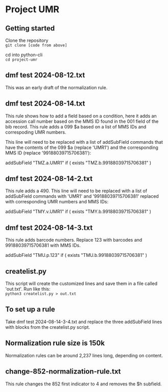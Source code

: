 # Project UMR

## Getting started

Clone the repository  
```git clone [code from above]``` 

cd into python-cli  
```cd project-umr```

## dmf test 2024-08-12.txt
This was an early draft of the normalization rule.

## dmf test 2024-08-14.txt
This rule shows how to add a field based on a condition, here it adds an accession call number based on the MMS ID found in the 001 field of the bib record. This rule adds a 099 $a based on a list of MMS IDs and correspoding UMR numbers.  

This line will need to be replaced with a list of addSubField commands that have the contents of the 099 $a (replace 'UMR1') and the corresponding MMS ID (replace '99188039715706381'):

addSubField "TMZ.a.UMR1" if ( exists "TMZ.b.99188039715706381" )

## dmf test 2024-08-14-2.txt
This rule adds a 490. This line will need to be replaced with a list of addSubField commands with 'UMR1' and '99188039715706381' replaced with corresponding UMR numbers and MMS IDs:

addSubField "TMY.v.UMR1" if ( exists "TMY.b.99188039715706381" )

## dmf test 2024-08-14-3.txt
This rule adds barcode numbers. Replace 123 with barcodes and 99188039715706381 with MMS IDs.

addSubField "TMU.p.123" if ( exists "TMU.b.99188039715706381" )

## createlist.py
This script will create the customized lines and save them in a file called 'out.txt'. Run like this:  
```python3 createlist.py > out.txt```

## To set up a rule
Take dmf test 2024-08-14-3-4.txt and replace the three addSubField lines with blocks from the createlist.py script.

## Normalization rule size is 150k
Normalization rules can be around 2,237 lines long, depending on content.

## change-852-normalization-rule.txt
This rule changes the 852 first indicator to 4 and removes the $h subfield.